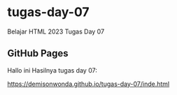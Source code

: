 # tugas-day-07
Belajar  HTML 2023 Tugas Day 07 

## GitHub Pages
Hallo ini Hasilnya tugas day 07:

https://demisonwonda.github.io/tugas-day-07/inde.html
